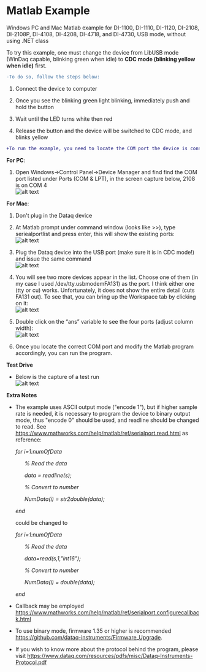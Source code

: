 # Matlab Example
 Windows PC and Mac Matlab example for DI-1100, DI-1110, DI-1120, DI-2108, DI-2108P, DI-4108, DI-4208, DI-4718, and DI-4730, USB mode, without using .NET class
 
 To try this example, one must change the device from LibUSB mode (WinDaq capable, blinking green when idle) to **CDC mode (blinking yellow when idle)** first. 
 
 ```diff
-To do so, follow the steps below:
 ```
 
 1. Connect the device to computer
 
 2. Once you see the blinking green light blinking, immediately push and hold the button
 
 3. Wait until the LED turns white then red
 
 4. Release the button and the device will be switched to CDC mode, and blinks yellow

```diff
+To run the example, you need to locate the COM port the device is connected to. For USB device, the baudrate is not important
```
 
 **For PC**:
 
 1) Open Windows->Control Panel->Device Manager and find find the COM port listed under Ports (COM & LPT), in the screen capture below, 2108 is on COM 4 <br/> 
![alt text](https://www.dataq.com/resources/repository/matlab_devicemanager.png)

**For Mac**:
 
 1. Don't plug in the Dataq device
 
 2. At  Matlab prompt under command window (looks like >>), type seriealportlist and press enter, this will show the existing ports: <br/> 
![alt text](https://www.dataq.com/resources/repository/matlab_image001.png)

 3. Plug the Dataq device into the USB port (make sure it is in CDC mode!) and issue the same command <br/> 
 ![alt text](https://www.dataq.com/resources/repository/matlab_image002.png)
 
 4. You will see two more devices appear in the list.  Choose one of them (in my case I used /dev/tty.usbmodemFA131) as the port.  I think either one (tty or cu) works.  Unfortunately, it does not show the entire detail (cuts FA131 out).  To see that, you can bring up the Workspace tab by clicking on it: <br/> 
 ![alt text](https://www.dataq.com/resources/repository/matlab_image003.png)
 
 5) Double click on the “ans” variable to see the four ports (adjust column width):<br/> 
 ![alt text](https://www.dataq.com/resources/repository/matlab_image005.png)
 
 6) Once you locate the correct COM port and modify the Matlab program accordingly, you can run the program. 
 
 **Test Drive**
 
  - Below is the capture of a test run <br/> 
  ![alt text](https://www.dataq.com/resources/repository/matlab_matlaboutput.png)
  
 
 **Extra Notes**
  
 - The example uses ASCII output mode ("encode 1"), but if higher sample rate is needed, it is necessary to program the device to binary output mode, thus "encode 0" should be used, and readline should be changed to read. See https://www.mathworks.com/help/matlab/ref/serialport.read.html as reference:
 
 _&nbsp;&nbsp;&nbsp;&nbsp;&nbsp;&nbsp;for i=1:numOfData_
 
 _&nbsp;&nbsp;&nbsp;&nbsp;&nbsp;&nbsp;&nbsp;&nbsp;&nbsp;&nbsp;&nbsp;&nbsp;% Read the data_
    
 _&nbsp;&nbsp;&nbsp;&nbsp;&nbsp;&nbsp;&nbsp;&nbsp;&nbsp;&nbsp;&nbsp;&nbsp;data = readline(s);_
    
 _&nbsp;&nbsp;&nbsp;&nbsp;&nbsp;&nbsp;&nbsp;&nbsp;&nbsp;&nbsp;&nbsp;&nbsp;% Convert to number_
    
 _&nbsp;&nbsp;&nbsp;&nbsp;&nbsp;&nbsp;&nbsp;&nbsp;&nbsp;&nbsp;&nbsp;&nbsp;NumData(i) = str2double(data);_
    
_&nbsp;&nbsp;&nbsp;&nbsp;&nbsp;&nbsp;end_

&nbsp;&nbsp;&nbsp;&nbsp;&nbsp;&nbsp;could be changed to 

_&nbsp;&nbsp;&nbsp;&nbsp;&nbsp;&nbsp;for i=1:numOfData_

_&nbsp;&nbsp;&nbsp;&nbsp;&nbsp;&nbsp;&nbsp;&nbsp;&nbsp;&nbsp;&nbsp;&nbsp;% Read the data_
    
_&nbsp;&nbsp;&nbsp;&nbsp;&nbsp;&nbsp;&nbsp;&nbsp;&nbsp;&nbsp;&nbsp;&nbsp;data=read(s,1,"int16");_
    
_&nbsp;&nbsp;&nbsp;&nbsp;&nbsp;&nbsp;&nbsp;&nbsp;&nbsp;&nbsp;&nbsp;&nbsp;% Convert to number_
    
_&nbsp;&nbsp;&nbsp;&nbsp;&nbsp;&nbsp;&nbsp;&nbsp;&nbsp;&nbsp;&nbsp;&nbsp;NumData(i) = double(data);_
    
_&nbsp;&nbsp;&nbsp;&nbsp;&nbsp;&nbsp;end_
 
- Callback may be employed https://www.mathworks.com/help/matlab/ref/serialport.configurecallback.html
 
- To use binary mode, firmware 1.35 or higher is recommended https://github.com/dataq-instruments/Firmware_Upgrade. 
 
- If you wish to know more about the protocol behind the program, please visit https://www.dataq.com/resources/pdfs/misc/Dataq-Instruments-Protocol.pdf
 
 
